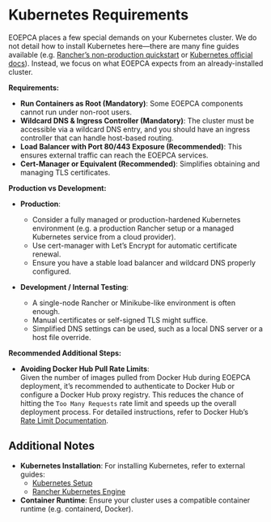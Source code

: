 # Kubernetes Requirements

EOEPCA places a few special demands on your Kubernetes cluster. We do not detail how to install Kubernetes here—there are many fine guides available (e.g. [Rancher’s non-production quickstart](https://rancher.com/docs/rke/latest/en/) or [Kubernetes official docs](https://kubernetes.io/docs/setup/)). Instead, we focus on what EOEPCA expects from an already-installed cluster.

**Requirements:**

- **Run Containers as Root (Mandatory)**: Some EOEPCA components cannot run under non-root users.
- **Wildcard DNS & Ingress Controller (Mandatory)**: The cluster must be accessible via a wildcard DNS entry, and you should have an ingress controller that can handle host-based routing.
- **Load Balancer with Port 80/443 Exposure (Recommended)**: This ensures external traffic can reach the EOEPCA services.
- **Cert-Manager or Equivalent (Recommended)**: Simplifies obtaining and managing TLS certificates.

**Production vs Development:**

- **Production**:  
    - Consider a fully managed or production-hardened Kubernetes environment (e.g. a production Rancher setup or a managed Kubernetes service from a cloud provider).
    - Use cert-manager with Let’s Encrypt for automatic certificate renewal.
    - Ensure you have a stable load balancer and wildcard DNS properly configured.
  
- **Development / Internal Testing**:  
    - A single-node Rancher or Minikube-like environment is often enough.  
    - Manual certificates or self-signed TLS might suffice.  
    - Simplified DNS settings can be used, such as a local DNS server or a host file override.

**Recommended Additional Steps:**

- **Avoiding Docker Hub Pull Rate Limits**:  
    Given the number of images pulled from Docker Hub during EOEPCA deployment, it’s recommended to authenticate to Docker Hub or configure a Docker Hub proxy registry. This reduces the chance of hitting the `Too Many Requests` rate limit and speeds up the overall deployment process. For detailed instructions, refer to Docker Hub’s [Rate Limit Documentation](https://docs.docker.com/docker-hub/download-rate-limit/).

## Additional Notes

- **Kubernetes Installation**: For installing Kubernetes, refer to external guides:
    - [Kubernetes Setup](https://kubernetes.io/docs/setup/)
    - [Rancher Kubernetes Engine](https://rancher.com/docs/rke/latest/en/)
- **Container Runtime**: Ensure your cluster uses a compatible container runtime (e.g. containerd, Docker).